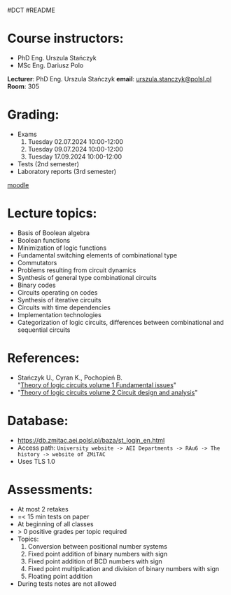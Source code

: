 #DCT #README  

# Course instructors:
- PhD Eng. Urszula Stańczyk
- MSc Eng. Dariusz Polo

**Lecturer**: PhD Eng. Urszula Stańczyk
**email**: urszula.stanczyk@polsl.pl
**Room**: 305

# Grading:
- Exams
	1. Tuesday 02.07.2024 10:00-12:00
	2. Tuesday 09.07.2024 10:00-12:00
	3. Tuesday 17.09.2024 10:00-12:00
- Tests (2nd semester)
- Laboratory reports (3rd semester)

[moodle](https://platforma.polsl.pl/rau2/enrol/index.php?id=975)

# Lecture topics:
- Basis of Boolean algebra
- Boolean functions
- Minimization of logic functions
- Fundamental switching elements of combinational type
- Commutators
- Problems resulting from circuit dynamics
- Synthesis of general type combinational circuits
- Binary codes
- Circuits operating on codes
- Synthesis of iterative circuits
- Circuits with time dependencies
- Implementation technologies
- Categorization of logic circuits, differences between combinational and sequential circuits

# References:
- Stańczyk U., Cyran K., Pochopień B.<br> "[Theory of logic circuits volume 1 Fundamental issues](https://downloads.adamski2003.lol/school/Theory%20of%20Logic%20Circuits%20vol%201.pdf)"
- "[Theory of logic circuits volume 2 Circuit design and analysis](https://downloads.adamski2003.lol/school/Theory%20of%20Logic%20Circuits%20vol%202.pdf)"

# Database:
- https://db.zmitac.aei.polsl.pl/baza/st_login_en.html
- Access path: `University website -> AEI Departments -> RAu6 -> The history -> website of ZMiTAC`
- Uses TLS 1.0

# Assessments:
- At most 2 retakes
- =< 15 min tests on paper
- At beginning of all classes
- \> 0 positive grades per topic required
- Topics:
	1. Conversion between positional number systems
	2. Fixed point addition of binary numbers with sign
	3. Fixed point addition of BCD numbers with sign
	4. Fixed point multiplication and division of binary numbers with sign
	5. Floating point addition
- During tests notes are not allowed